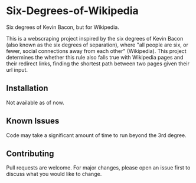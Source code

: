 # Six-Degrees-of-Wikipedia
Six degrees of Kevin Bacon, but for Wikipedia. 

This is a webscraping project inspired by the six degrees of Kevin Bacon (also known as the six degrees of separation),  where "all people are six, or fewer, social connections away from each other" (Wikipedia). This project determines the whether this rule also falls true with Wikipedia pages and their redirect links, finding the shortest path between two pages given their url input. 

## Installation

Not available as of now. 

## Known Issues

Code may take a significant amount of time to run beyond the 3rd degree. 

## Contributing
Pull requests are welcome. For major changes, please open an issue first to discuss what you would like to change.
